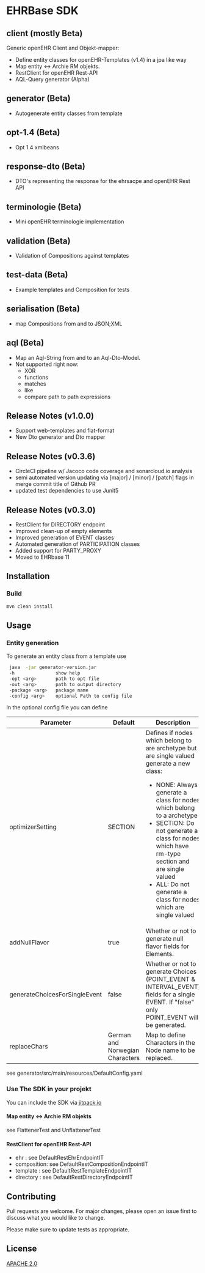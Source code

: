 # EHRBase SDK

## client (mostly Beta)

Generic openEHR Client and Objekt-mapper:

* Define entity classes for openEHR-Templates (v1.4) in a jpa like way
* Map entity <-> Archie RM objekts.
* RestClient for openEHR Rest-API
* AQL-Query generator (Alpha)

## generator (Beta)

* Autogenerate entity classes from template

## opt-1.4 (Beta)

* Opt 1.4 xmlbeans

## response-dto (Beta)

* DTO's representing the response for the ehrsacpe and openEHR Rest API

## terminologie (Beta)

* Mini openEHR terminologie implementation

## validation (Beta)

* Validation of Compositions against templates

## test-data (Beta)

* Example templates and Composition for tests

## serialisation (Beta)

* map Compositions from and to JSON;XML

## aql (Beta)

* Map an Aql-String from and to an Aql-Dto-Model.
* Not supported right now:
    - XOR
    - functions
    - matches
    - like
    - compare path to path expressions 
    

## Release Notes (v1.0.0)

* Support web-templates and flat-format
* New Dto generator and Dto mapper


## Release Notes (v0.3.6)

* CircleCI pipeline w/ Jacoco code coverage and sonarcloud.io analysis
* semi automated version updating via [major] / [minor] / [patch] flags in merge commit title of Github PR
* updated test dependencies to use Junit5

## Release Notes (v0.3.0)

* RestClient for DIRECTORY endpoint
* Improved clean-up of empty elements
* Improved generation of EVENT classes
* Automated generation of PARTICIPATION classes
* Added support for PARTY_PROXY
* Moved to EHRbase 11

## Installation

### Build

```bash
mvn clean install
```

## Usage

### Entity generation

To generate an entity class from a template use

```bash
 java  -jar generator-version.jar
 -h               show help
 -opt <arg>       path to opt file
 -out <arg>       path to output directory
 -package <arg>   package name
 -config <arg>    optional Path to config file
```

In the optional config file you can define

Parameter        | Default                         | Description
 -----------     | ---------                       | ------------- 
optimizerSetting | SECTION                         | Defines if nodes which belong to are archetype but are single valued generate a new class: <ul><li>NONE: Always generate a class for nodes which belong to a archetype</li><li>SECTION: Do not generate a class for nodes which have rm-type section and are single valued</li><li>ALL: Do not generate a class for nodes which are single valued</li></ul>
addNullFlavor    | true                            | Whether or not to generate null flavor fields for Elements.
generateChoicesForSingleEvent    | false                           | Whether or not to generate Choices (POINT_EVENT & INTERVAL_EVENT) fields for a single EVENT. If "false" only POINT_EVENT will be generated.
replaceChars     | German and Norwegian Characters | Map to define Characters in the Node name to be replaced. 

see generator/src/main/resources/DefaultConfig.yaml

### Use The SDK in your projekt

You can include the SDK via [jitpack.io](https://jitpack.io/#ehrbase/openEHR_SDK)

#### Map entity <-> Archie RM objekts

see FlattenerTest and UnflattenerTest

#### RestClient for openEHR Rest-API

- ehr : see DefaultRestEhrEndpointIT
- composition: see DefaultRestCompositionEndpointIT
- template : see DefaultRestTemplateEndpointIT
- directory : see DefaultRestDirectoryEndpointIT

## Contributing

Pull requests are welcome. For major changes, please open an issue first to discuss what you would like to change.

Please make sure to update tests as appropriate.

## License

[APACHE 2.0](https://www.apache.org/licenses/LICENSE-2.0)
